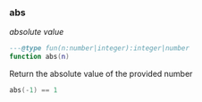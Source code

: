### abs

_absolute value_

```lua
---@type fun(n:number|integer):integer|number
function abs(n)
```

Return the absolute value of the provided number

```lua
abs(-1) == 1
```
